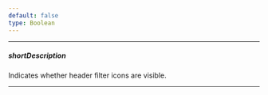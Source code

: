 ```yaml
---
default: false
type: Boolean
---
```

---
##### shortDescription
Indicates whether header filter icons are visible.

---
